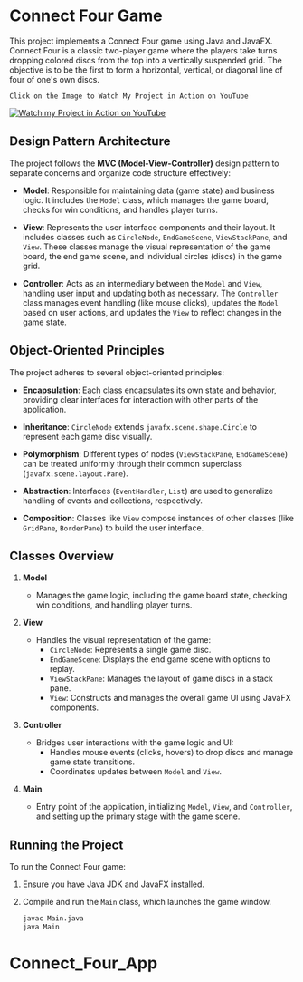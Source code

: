 # Connect Four Game

This project implements a Connect Four game using Java and JavaFX. Connect Four is a classic two-player game where the players take turns dropping colored discs from the top into a vertically suspended grid. The objective is to be the first to form a horizontal, vertical, or diagonal line of four of one's own discs.

```
Click on the Image to Watch My Project in Action on YouTube
```
[![Watch my Project in Action on YouTube](https://raw.githubusercontent.com/yohancho316/Connect_Four_App/main/src/demo/connector_four_demo.gif)](https://www.youtube.com/watch?v=O-70gu_kez8)

## Design Pattern Architecture

The project follows the **MVC (Model-View-Controller)** design pattern to separate concerns and organize code structure effectively:

- **Model**: Responsible for maintaining data (game state) and business logic. It includes the `Model` class, which manages the game board, checks for win conditions, and handles player turns.

- **View**: Represents the user interface components and their layout. It includes classes such as `CircleNode`, `EndGameScene`, `ViewStackPane`, and `View`. These classes manage the visual representation of the game board, the end game scene, and individual circles (discs) in the game grid.

- **Controller**: Acts as an intermediary between the `Model` and `View`, handling user input and updating both as necessary. The `Controller` class manages event handling (like mouse clicks), updates the `Model` based on user actions, and updates the `View` to reflect changes in the game state.

## Object-Oriented Principles

The project adheres to several object-oriented principles:

- **Encapsulation**: Each class encapsulates its own state and behavior, providing clear interfaces for interaction with other parts of the application.

- **Inheritance**: `CircleNode` extends `javafx.scene.shape.Circle` to represent each game disc visually.

- **Polymorphism**: Different types of nodes (`ViewStackPane`, `EndGameScene`) can be treated uniformly through their common superclass (`javafx.scene.layout.Pane`).

- **Abstraction**: Interfaces (`EventHandler`, `List`) are used to generalize handling of events and collections, respectively.

- **Composition**: Classes like `View` compose instances of other classes (like `GridPane`, `BorderPane`) to build the user interface.

## Classes Overview

1. **Model**
   - Manages the game logic, including the game board state, checking win conditions, and handling player turns.

2. **View**
   - Handles the visual representation of the game:
     - `CircleNode`: Represents a single game disc.
     - `EndGameScene`: Displays the end game scene with options to replay.
     - `ViewStackPane`: Manages the layout of game discs in a stack pane.
     - `View`: Constructs and manages the overall game UI using JavaFX components.

3. **Controller**
   - Bridges user interactions with the game logic and UI:
     - Handles mouse events (clicks, hovers) to drop discs and manage game state transitions.
     - Coordinates updates between `Model` and `View`.

4. **Main**
   - Entry point of the application, initializing `Model`, `View`, and `Controller`, and setting up the primary stage with the game scene.

## Running the Project

To run the Connect Four game:

1. Ensure you have Java JDK and JavaFX installed.
2. Compile and run the `Main` class, which launches the game window.

   ```bash
   javac Main.java
   java Main
# Connect_Four_App
